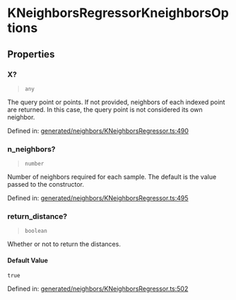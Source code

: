 # KNeighborsRegressorKneighborsOptions

## Properties

### X?

> `any`

The query point or points. If not provided, neighbors of each indexed point are returned. In this case, the query point is not considered its own neighbor.

Defined in:  [generated/neighbors/KNeighborsRegressor.ts:490](https://github.com/transitive-bullshit/scikit-learn-ts/blob/122b3c0/packages/sklearn/src/generated/neighbors/KNeighborsRegressor.ts#L490)

### n\_neighbors?

> `number`

Number of neighbors required for each sample. The default is the value passed to the constructor.

Defined in:  [generated/neighbors/KNeighborsRegressor.ts:495](https://github.com/transitive-bullshit/scikit-learn-ts/blob/122b3c0/packages/sklearn/src/generated/neighbors/KNeighborsRegressor.ts#L495)

### return\_distance?

> `boolean`

Whether or not to return the distances.

#### Default Value

`true`

Defined in:  [generated/neighbors/KNeighborsRegressor.ts:502](https://github.com/transitive-bullshit/scikit-learn-ts/blob/122b3c0/packages/sklearn/src/generated/neighbors/KNeighborsRegressor.ts#L502)
